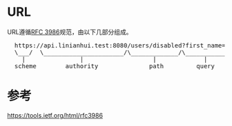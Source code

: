# URL
URL遵循[RFC 3986]规范，由以下几部分组成。

<pre>
  https://api.linianhui.test:8080/users/disabled?first_name=li#title
  \___/  \______________________/\_____________/\____________/\____/
    |               |                   |             |          |
  scheme        authority              path         query    fragment
</pre>

# 参考

https://tools.ietf.org/html/rfc3986

[RFC 3986]:https://tools.ietf.org/html/rfc3986
